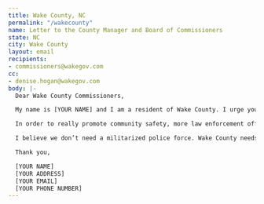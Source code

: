 ```yaml
---
title: Wake County, NC
permalink: "/wakecounty"
name: Letter to the County Manager and Board of Commissioners
state: NC
city: Wake County
layout: email
recipients:
- commissioners@wakegov.com
cc:
- denise.hogan@wakegov.com
body: |-
  Dear Wake County Commissioners,

  My name is [YOUR NAME] and I am a resident of Wake County. I urge you and the rest of the board to amend or deny the proposed budget for 2021. I would like to redirect money away from Wake Sheriff's Department and into social service programs that will benefit public health and our own communities, especially communities of color. The proposed budget for Fiscal Year 2021 (http://www.wakegov.com/budget/fy21/Documents/Recommended%20Budget%20Book.pdf) suggests cutting ambulances but not law enforcement. Fortunately it does not approve the $8 Million the Sheriff requested for even more officers, but that is less than 10% of the proposed total expenditures ($97,103,645) and it does little to invest in the community. Over 6,000 of my neighbors in Wake County are currently experiencing homelessness and in which nearly 100,000 of our neighbors in Wake County are impoverished and at risk of becoming homeless (www.raleighrescue.org) - these are the issues the board needs to address.

  In order to really promote community safety, more law enforcement officers and more detention officers is not the answer - it is more jobs, more educational opportunities, more arts programs, more community centers, more mental health resources, as well as more of a say in how our own communities function. This is a long transition process but change starts with reallocating this funding!

  I believe we don’t need a militarized police force. Wake County needs to create a space in which more mental health service providers, social workers, victim/survivor advocates, religious leaders, neighbors, and friends - all of the people who really make up our community - can look out for one another. Greg Ford and Commissioners, will you look out for me, and will you look out for us?

  Thank you,

  [YOUR NAME]
  [YOUR ADDRESS]
  [YOUR EMAIL]
  [YOUR PHONE NUMBER]
---
```

